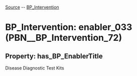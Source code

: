 [Source](https://github.com/mm80843/T3.5/blob/main/docs/index.md) -- [BP_Intervention](https://github.com/mm80843/T3.5/tree/main/docs/BP_Intervention/index.md) 

# BP_Intervention: __enabler_033__ (PBN__BP_Intervention_72)

## Property: has_BP_EnablerTitle

Disease Diagnostic Test Kits


